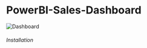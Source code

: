 # PowerBI-Sales-Dashboard
![Dashboard](https://github.com/Manasvisingh/PowerBI-Sales-Dashboard/assets/92023373/11598336-663a-4be9-ab60-a5196cfb537b)
<h6>Installation</h6>


